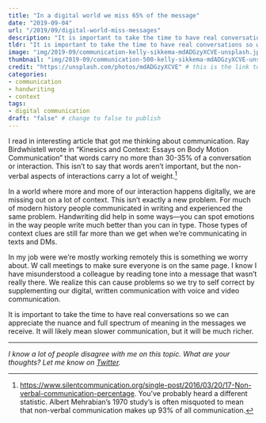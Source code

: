```yaml
---
title: "In a digital world we miss 65% of the message"
date: "2019-09-04"
url: "/2019/09/digital-world-miss-messages"
description: "It is important to take the time to have real conversations so we can appreciate the nuance and full spectrum of meaning in the messages we receive. It will likely mean slower communication, but it will be much richer."
tldr: "It is important to take the time to have real conversations so we can appreciate the nuance and full spectrum of meaning in the messages we receive. It will likely mean slower communication, but it will be much richer."
image: "img/2019-09/communication-kelly-sikkema-mdADGzyXCVE-unsplash.jpg" # default width is 1280, path starts with "img/whatever.ext"
thumbnail: "img/2019-09/communication-500-kelly-sikkema-mdADGzyXCVE-unsplash copy.jpeg" # default size should be 500x500, path starts with "img/whatever.ext"
credit: "https://unsplash.com/photos/mdADGzyXCVE" # this is the link to the page the image came from 
categories:
- communication
- handwriting
- context
tags: 
- digital communication
draft: "false" # change to false to publish
---
```


I read in interesting article that got me thinking about communication. Ray Birdwhistell wrote in “Kinesics and Context: Essays on Body Motion Communication” that words carry no more than 30-35% of a conversation or interaction. This isn’t to say that words aren’t important, but the non-verbal aspects of interactions carry a lot of weight.[^1]

In a world where more and more of our interaction happens digitally, we are missing out on a lot of context. This isn’t exactly a new problem. For much of modern history people communicated in writing and experienced the same problem. Handwriting did help in some ways—you can spot emotions in the way people write much better than you can in type. Those types of context clues are still far more than we get when we’re communicating in texts and DMs. 

In my job were we’re mostly working remotely this is something we worry about. W call meetings to make sure everyone is on the same page. I know I have misunderstood a colleague by reading tone into a message that wasn’t really there. We realize this can cause problems so we try to self correct by supplementing our digital, written communication with voice and video communication.

It is important to take the time to have real conversations so we can appreciate the nuance and full spectrum of meaning in the messages we receive. It will likely mean slower communication, but it will be much richer.


[^1]: https://www.silentcommunication.org/single-post/2016/03/20/17-Non-verbal-communication-percentage. You’ve probably heard a different statistic. Albert Mehrabian’s 1970 study’s is often misquoted to mean that non-verbal communication makes up 93% of all communication. 

---

*I know a lot of people disagree with me on this topic. What are your thoughts? Let me know on [Twitter](https://twitter.com/adamtervort/).*
